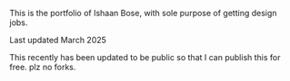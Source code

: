 This is the portfolio of Ishaan Bose, with sole purpose of getting design jobs.


Last updated March 2025

This recently has been updated to be public so that I can publish this for free. plz no forks.
